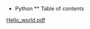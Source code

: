 * Python
** Table of contents

[Hello_world.pdf](https://github.com/LamPhuocGiau/Data_Engineer/files/14896813/Hello_world.pdf)

